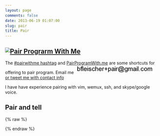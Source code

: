 ```yaml
---
layout: page
comments: false
date: 2013-06-19 01:07:00
slug: pair
title: Pair
---
```


<section class="content">

## [![Pair Prograrm With Me](http://www.pairprogramwith.me/badge.png 'Pair Program With Me')](http://www.pairprogramwith.me/)

The [#pairwithme hashtag](https://twitter.com/search?q=%23pairwithme) and [PairProgramWith.me](http://www.pairprogramwith.me/) are some shortcuts for offering to pair program.  Email me <img src="/images/email_pair.png" title="email pair address" alt="email pair address"> <a href="https://twitter.com/intent/tweet?text=%23pairwithme%20%40{{ site.author.twitter }}" target="_blank"> or tweet me with contact info</a>

I have have experience pairing with vim, wemux, ssh, and skype/google voice.

## Pair and tell

<div id="pairing"></div>
{% raw %}
<script id="pairing-template" type="text/x-mustache-template">
<ul>
  {{#rows}}
    <li>
      <a href="{{link}}">{{appointments}} with {{pair}} on {{description}}</a>
    </li>
  {{/rows}}
</ul>
</script>

{% endraw %}
<script>
var printPairs = (function($) {
    var config = {
        'key' : "0AqHUOZcVEj_XdE5SMzBKSWhINjVtTlh2b0JjUFp4OEE",
        'fields' : [
                'appointments',
                 'link',
                 'pair',
                 'description'
        ],
        'target' : '#pairing'
    };

    config.url = "https://spreadsheets.google.com/feeds/list/" + config.key + "/od6/public/values?alt=json";

    config.source   = $("#pairing-template").html();
    config.view = {};

    var parse_entry = function(entry, fields) {
      that = this;
      that.row = {};
      $.each(fields, function(index, field) {
        this.field_name = "gsx$" + field;
        this.cell = entry[this.field_name]["$t"];
        that.row[field] = this.cell;
      });
      return that.row;
    };

    var parse_entries = function(entries, fields) {
      that = this;
      that.rows = [];
      $.each(entries, function(index, entry) {
        that.rows.push(parse_entry(entry, fields));
      });
      return that.rows;
    }

    var build_rows = function(fields, entries) {
      this.rows = parse_entries(entries, fields);
      return this.rows;
    };

    var display_html = function(config, entries) {
      config.view.rows = build_rows(config.fields, entries);
      this.html    = Mustache.render(config.source, config.view);
      this.target = $(config.target);
      $(this.target).html(this.html);
    }

    var fetch_data = function(config, callback) {
      $.getJSON( config.url, function( json ) {
        this.entries = json.feed.entry;
        callback(config, this.entries);
      });
    };

    fetch_data(config, display_html);

  });
(function($) {
  var js_url = "/js/mustache.js";
  $.getScript(js_url, function() { printPairs($) });
})(jQuery);
</script>
</section>
